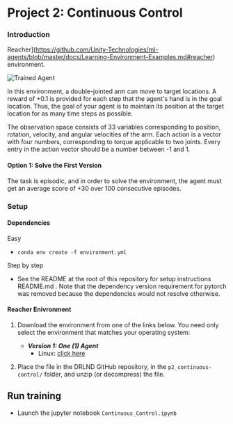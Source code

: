 [//]: # (Image References)

[image1]: https://user-images.githubusercontent.com/10624937/43851024-320ba930-9aff-11e8-8493-ee547c6af349.gif "Trained Agent"
[image2]: https://user-images.githubusercontent.com/10624937/43851646-d899bf20-9b00-11e8-858c-29b5c2c94ccc.png "Crawler"


# Project 2: Continuous Control

### Introduction

Reacher](https://github.com/Unity-Technologies/ml-agents/blob/master/docs/Learning-Environment-Examples.md#reacher) environment.

![Trained Agent][image1]

In this environment, a double-jointed arm can move to target locations. A reward of +0.1 is provided for each step that the agent's hand is in the goal location. Thus, the goal of your agent is to maintain its position at the target location for as many time steps as possible.

The observation space consists of 33 variables corresponding to position, rotation, velocity, and angular velocities of the arm. Each action is a vector with four numbers, corresponding to torque applicable to two joints. Every entry in the action vector should be a number between -1 and 1.

#### Option 1: Solve the First Version

The task is episodic, and in order to solve the environment,  the agent must get an average score of +30 over 100 consecutive episodes.


### Setup

#### Dependencies
Easy
* `conda env create -f environment.yml`

Step by step
* See the README at the root of this repository for setup instructions
README.md . Note that the dependency version requirement for pytorch was removed because the dependencies would not resolve otherwise. 

#### Reacher Enivronment

1. Download the environment from one of the links below.  You need only select the environment that matches your operating system:

    - **_Version 1: One (1) Agent_**
        - Linux: [click here](https://s3-us-west-1.amazonaws.com/udacity-drlnd/P2/Reacher/one_agent/Reacher_Linux.zip)

    

2. Place the file in the DRLND GitHub repository, in the `p2_continuous-control/` folder, and unzip (or decompress) the file. 


## Run training
* Launch the jupyter notebook `Continuous_Control.ipynb`

